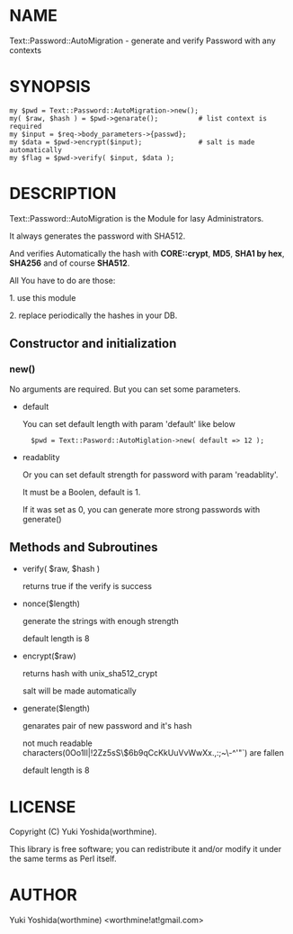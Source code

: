 # NAME

Text::Password::AutoMigration - generate and verify Password with any contexts

# SYNOPSIS

    my $pwd = Text::Password::AutoMigration->new();
    my( $raw, $hash ) = $pwd->genarate();          # list context is required
    my $input = $req->body_parameters->{passwd};
    my $data = $pwd->encrypt($input);              # salt is made automatically
    my $flag = $pwd->verify( $input, $data );

# DESCRIPTION

Text::Password::AutoMigration is the Module for lasy Administrators.

It always generates the password with SHA512.

And verifies Automatically the hash with
**CORE::crypt**, **MD5**, **SHA1 by hex**, **SHA256** and of course **SHA512**.

All You have to do are those:

1\. use this module

2\. replace periodically the hashes in your DB.

## Constructor and initialization

### new()

No arguments are required. But you can set some parameters.

- default

    You can set default length with param 'default' like below

        $pwd = Text::Pasword::AutoMiglation->new( default => 12 );

- readablity

    Or you can set default strength for password with param 'readablity'.

    It must be a Boolen, default is 1.

    If it was set as 0, you can generate more strong passwords with generate()

## Methods and Subroutines

- verify( $raw, $hash )

    returns true if the verify is success

- nonce($length)

    generate the strings with enough strength

    default length is 8

- encrypt($raw)

    returns hash with unix\_sha512\_crypt

    salt will be made automatically

- generate($length)

    genarates pair of new password and it's hash

    not much readable characters(0Oo1Il|!2Zz5sS\\$6b9qCcKkUuVvWwXx.,:;~\\-^'"\`) are fallen

    default length is 8

# LICENSE

Copyright (C) Yuki Yoshida(worthmine).

This library is free software; you can redistribute it and/or modify
it under the same terms as Perl itself.

# AUTHOR

Yuki Yoshida(worthmine) &lt;worthmine!at!gmail.com>
